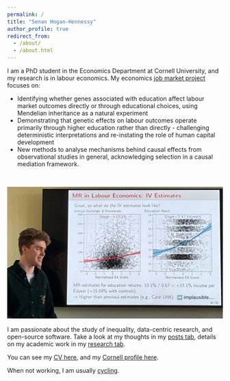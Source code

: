 ```yaml
---
permalink: /
title: "Senan Hogan-Hennessy"
author_profile: true
redirect_from: 
  - /about/
  - /about.html
---
```


I am a PhD student in the Economics Department at Cornell University, and my research is in labour economics.
My economics [job market project](https://shoganhennessy.github.io/research/) focuses on:

- Identifying whether genes associated with education affect labour market outcomes directly or through educational choices, using Mendelian inheritance as a natural experiment
- Demonstrating that genetic effects on labour outcomes operate primarily through higher education rather than directly - challenging deterministic interpretations and re-instating the role of human capital development
- New methods to analyse mechanisms behind causal effects from observational studies in general, acknowledging selection in a causal mediation framework.

<br>

<p style="text-align:center;">
  <img src="../images/presentation-2024.jpg"
    width="600">
</p>

I am passionate about the study of inequality, data-centric research, and open-source software.
Take a look at my thoughts in my [posts tab](https://shoganhennessy.github.io/year-archive/), details on my academic work in my [research tab](https://shoganhennessy.github.io/research/).

You can see my [CV here](https://shoganhennessy.github.io/files/cv/cv-shoganhennessy.pdf), and my [Cornell profile here](https://economics.cornell.edu/senan-hogan-hennessy).

When not working, I am usually [cycling](https://shoganhennessy.github.io/cycling/).
